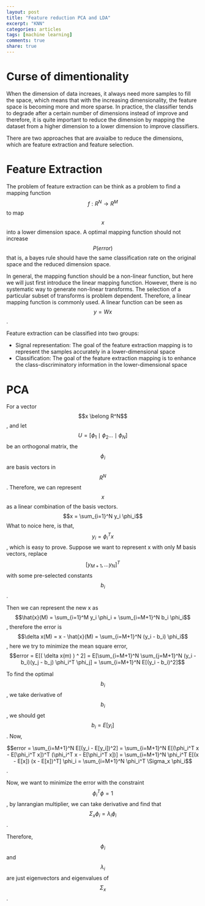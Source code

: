 ```yaml
---
layout: post
title: "Feature reduction PCA and LDA"
excerpt: "KNN"
categories: articles
tags: [machine learning]
comments: true
share: true
---
```


# Curse of dimentionality

When the dimension of data increaes, it always need more samples to fill the space, which means that with the increasing 
dimensionality, the feature space is becoming more and more sparse. In practice, the classifier tends to degrade after a certain
number of dimensions instead of improve and therefore, it is quite important to reduce the dimension by mapping the dataset from
a higher dimension to a lower dimension to improve classifiers.  

There are two approaches that are avaialbe to reduce the dimensions, which are feature extraction and feature selection.

# Feature Extraction
The problem of feature extraction can be think as a problem to find a mapping function $$f: R^N \longrightarrow R^M $$ to map $$x$$
into a lower dimension space. A optimal mapping function should not increase $$P(error)$$ that is, a bayes rule should have the
same classification rate on the original space and the reduced dimension space.  

In general, the mapping function should be a non-linear function, but here we will just first introduce the linear mapping 
function. However, there is no systematic way to generate non-linear transforms. The selection of a particular subset of 
transforms is problem dependent. Therefore, a linear mapping function is commonly used. A linear function can be seen as 
$$y = Wx$$.  

Feature extraction can be classified into two groups: 
  * Signal representation: The goal of the feature extraction mapping is to represent the samples accurately in a 
  lower-dimensional space
  * Classification: The goal of the feature extraction mapping is to enhance the class-discriminatory information in the 
  lower-dimensional space

# PCA

For a vector $$x \belong R^N$$, and let $$U = [\phi_1 \mid \phi_2 ... \mid \phi_N]$$ be an orthogonal matrix, the $$\phi_i$$ are
basis vectors in $$R^N$$. Therefore, we can represent $$x$$ as a linear combination of the basis vectors. $$x = \sum_{i=1}^N y_i \phi_i$$
What to noice here, is that, $$y_i = \phi_i^T x$$, which is easy to prove. Suppose we want to represent x with only M basis 
vectors, replace $$[y_{M+1}, ... y_N]^T$$ with some pre-selected constants $$b_i$$.  

Then we can represent the new x as $$\hat{x}(M) = \sum_{i=1}^M y_i \phi_i + \sum_{i=M+1}^N b_i \phi_i$$, therefore the error 
is $$\delta x(M) = x - \hat{x}(M) = \sum_{i=M+1}^N (y_i - b_i) \phi_i$$, here we try to minimize the mean square error,
$$error = E[( \delta x(m) ) ^ 2] = E[\sum_{i=M+1}^N \sum_{j=M+1}^N (y_i - b_i)(y_j - b_j) \phi_i^T \phi_j] = \sum_{i=M+1}^N 
E[(y_i - b_i)^2]$$  

To find the optimal $$b_i$$, we take derivative of $$b_i$$, we should get $$b_i = E[y_i]$$. Now,  


$$error = \sum_{i=M+1}^N E[(y_i - E[y_i])^2] = \sum_{i=M+1}^N E[(\phi_i^T x - E[\phi_i^T x])^T (\phi_i^T x - E[\phi_i^T x])]
= \sum_{i=M+1}^N \phi_i^T E[(x - E[x]) (x - E[x])^T] \phi_i = \sum_{i=M+1}^N \phi_i^T \Sigma_x \phi_i$$.  

Now, we want to minimize the error with the constraint $$\phi_i^T \phi = 1$$, by lanrangian multiplier, we can take 
derivative and find that $$\Sigma_x \phi_i = \lambda_i \phi_i$$.  

Therefore, $$\phi_i$$ and $$\lambda_i$$ are just eigenvectors and eigenvalues of $$\Sigma_x$$.
